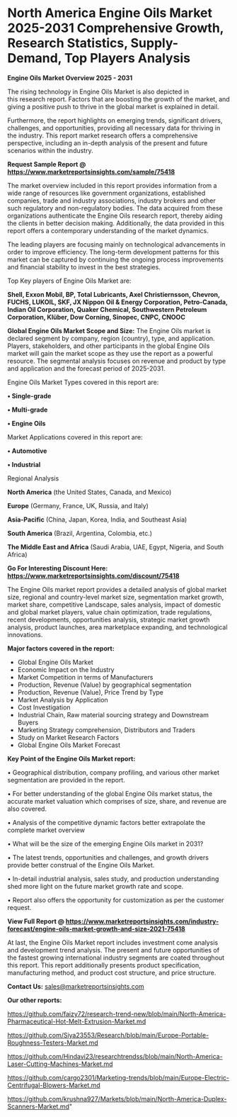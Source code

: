 # North America Engine Oils Market 2025-2031 Comprehensive Growth, Research Statistics, Supply-Demand,  Top Players Analysis

<Strong> Engine Oils Market Overview 2025 - 2031</strong>

The rising technology in Engine Oils Market is also depicted in this research report. Factors that are boosting the growth of the market, and giving a positive push to thrive in the global market is explained in detail.

Furthermore, the report highlights on emerging trends, significant drivers, challenges, and opportunities, providing all necessary data for thriving in the industry. This report market research offers a comprehensive perspective, including an in-depth analysis of the present and future scenarios within the industry.

<strong>Request Sample Report @ <a href=https://www.marketreportsinsights.com/sample/75418>https://www.marketreportsinsights.com/sample/75418</a></strong>

The market overview included in this report provides information from a wide range of resources like government organizations, established companies, trade and industry associations, industry brokers and other such regulatory and non-regulatory bodies. The data acquired from these organizations authenticate the Engine Oils research report, thereby aiding the clients in better decision making. Additionally, the data provided in this report offers a contemporary understanding of the market dynamics.

The leading players are focusing mainly on technological advancements in order to improve efficiency. The long-term development patterns for this market can be captured by continuing the ongoing process improvements and financial stability to invest in the best strategies.

Top Key players of Engine Oils Market are:

<strong>Shell, Exxon Mobil, BP, Total Lubricants, Axel Christiernsson, Chevron, FUCHS, LUKOIL, SKF, JX Nippon Oil & Energy Corporation, Petro-Canada, Indian Oil Corporation, Quaker Chemical, Southwestern Petroleum Corporation, Klüber, Dow Corning, Sinopec, CNPC, CNOOC</strong>

<strong><b>Global Engine Oils Market Scope and Size:</b></strong>
The Engine Oils market is declared segment by company, region (country), type, and application. Players, stakeholders, and other participants in the global Engine Oils market will gain the market scope as they use the report as a powerful resource. The segmental analysis focuses on revenue and product by type and application and the forecast period of 2025-2031.

Engine Oils Market Types covered in this report are:

<strong>• Single-grade

• Multi-grade

• Engine Oils</strong>

Market Applications covered in this report are:

<strong>• Automotive

• Industrial</strong> 

Regional Analysis

<strong>North America</strong> (the United States, Canada, and Mexico)

<strong>Europe</strong> (Germany, France, UK, Russia, and Italy)

<strong>Asia-Pacific</strong> (China, Japan, Korea, India, and Southeast Asia)

<strong>South America</strong> (Brazil, Argentina, Colombia, etc.)

<strong>The Middle East and Africa</strong> (Saudi Arabia, UAE, Egypt, Nigeria, and South Africa)

<strong>Go For Interesting Discount Here: <a href=https://www.marketreportsinsights.com/discount/75418>https://www.marketreportsinsights.com/discount/75418</a></strong>

The Engine Oils market report provides a detailed analysis of global market size, regional and country-level market size, segmentation market growth, market share, competitive Landscape, sales analysis, impact of domestic and global market players, value chain optimization, trade regulations, recent developments, opportunities analysis, strategic market growth analysis, product launches, area marketplace expanding, and technological innovations.

<strong><b>Major factors covered in the report:</b></strong>
<ul>
  <li>Global Engine Oils Market </li>
  <li>Economic Impact on the Industry</li>
  <li>Market Competition in terms of Manufacturers</li>
  <li>Production, Revenue (Value) by geographical segmentation</li>
  <li>Production, Revenue (Value), Price Trend by Type</li>
  <li>Market Analysis by Application</li>
  <li>Cost Investigation</li>
  <li>Industrial Chain, Raw material sourcing strategy and Downstream Buyers</li>
  <li>Marketing Strategy comprehension, Distributors and Traders</li>
  <li>Study on Market Research Factors</li>
  <li>Global Engine Oils Market Forecast</li>
</ul>

<strong><b>Key Point of the Engine Oils Market report:</b></strong>

• Geographical distribution, company profiling, and various other market segmentation are provided in the report.

• For better understanding of the global Engine Oils market status, the accurate market valuation which comprises of size, share, and revenue are also covered.

• Analysis of the competitive dynamic factors better extrapolate the complete market overview

• What will be the size of the emerging Engine Oils market in 2031?

• The latest trends, opportunities and challenges, and growth drivers provide better construal of the Engine Oils Market.

• In-detail industrial analysis, sales study, and production understanding shed more light on the future market growth rate and scope.

• Report also offers the opportunity for customization as per the customer request.

<strong><b>View Full Report @ <a href=https://www.marketreportsinsights.com/industry-forecast/engine-oils-market-growth-and-size-2021-75418>https://www.marketreportsinsights.com/industry-forecast/engine-oils-market-growth-and-size-2021-75418</a></b></strong>


At last, the Engine Oils Market report includes investment come analysis and development trend analysis. The present and future opportunities of the fastest growing international industry segments are coated throughout this report. This report additionally presents product specification, manufacturing method, and product cost structure, and price structure.

<strong>Contact Us:</strong>
sales@marketreportsinsights.com

<strong>Our other reports:</strong>

<a href=https://github.com/faizy72/research-trend-new/blob/main/North-America-Pharmaceutical-Hot-Melt-Extrusion-Market.md>https://github.com/faizy72/research-trend-new/blob/main/North-America-Pharmaceutical-Hot-Melt-Extrusion-Market.md</a>

<a href=https://github.com/Siya23553/Research/blob/main/Europe-Portable-Roughness-Testers-Market.md>https://github.com/Siya23553/Research/blob/main/Europe-Portable-Roughness-Testers-Market.md</a>

<a href=https://github.com/Hindavi23/researchtrendss/blob/main/North-America-Laser-Cutting-Machines-Market.md>https://github.com/Hindavi23/researchtrendss/blob/main/North-America-Laser-Cutting-Machines-Market.md</a>

<a href=https://github.com/cargo2301/Marketing-trends/blob/main/Europe-Electric-Centrifugal-Blowers-Market.md>https://github.com/cargo2301/Marketing-trends/blob/main/Europe-Electric-Centrifugal-Blowers-Market.md</a>

<a href=https://github.com/krushna927/Markets/blob/main/North-America-Duplex-Scanners-Market.md>https://github.com/krushna927/Markets/blob/main/North-America-Duplex-Scanners-Market.md</a>"
